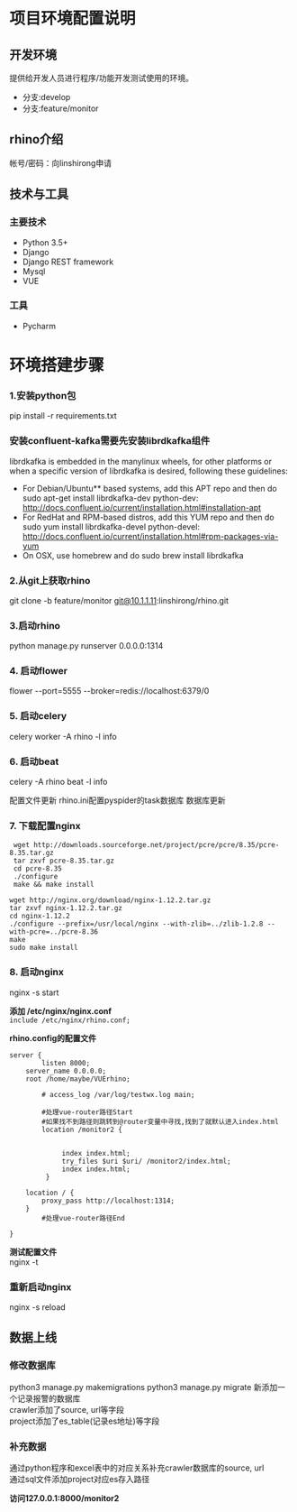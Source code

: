 
# 项目环境配置说明

## 开发环境

提供给开发人员进行程序/功能开发测试使用的环境。

* 分支:develop
* 分支:feature/monitor

## rhino介绍

帐号/密码：向linshirong申请

## 技术与工具

### 主要技术

* Python 3.5+
* Django
* Django REST framework
* Mysql
* VUE

### 工具

* Pycharm

# 环境搭建步骤
### 1.安装python包
pip install -r requirements.txt

### 安装confluent-kafka需要先安装librdkafka组件
librdkafka is embedded in the manylinux wheels, for other platforms or when a specific version of librdkafka is desired, following these guidelines:
* For Debian/Ubuntu** based systems, add this APT repo and then do sudo apt-get install librdkafka-dev python-dev: http://docs.confluent.io/current/installation.html#installation-apt
* For RedHat and RPM-based distros, add this YUM repo and then do sudo yum install librdkafka-devel python-devel: http://docs.confluent.io/current/installation.html#rpm-packages-via-yum
* On OSX, use homebrew and do sudo brew install librdkafka

### 2.从git上获取rhino
git clone -b feature/monitor git@10.1.1.11:linshirong/rhino.git

### 3.启动rhino
python manage.py runserver 0.0.0.0:1314

### 4. 启动flower
flower  --port=5555 --broker=redis://localhost:6379/0

### 5. 启动celery
celery worker -A rhino -l info

### 6. 启动beat
celery -A rhino beat -l info

配置文件更新
rhino.ini配置pyspider的task数据库
数据库更新

### 7. 下载配置nginx
```
 wget http://downloads.sourceforge.net/project/pcre/pcre/8.35/pcre-8.35.tar.gz
 tar zxvf pcre-8.35.tar.gz
 cd pcre-8.35
 ./configure
 make && make install
```
```
wget http://nginx.org/download/nginx-1.12.2.tar.gz
tar zxvf nginx-1.12.2.tar.gz
cd nginx-1.12.2
./configure --prefix=/usr/local/nginx --with-zlib=../zlib-1.2.8 --with-pcre=../pcre-8.36
make
sudo make install
```
### 8. 启动nginx
nginx -s start


__添加 /etc/nginx/nginx.conf__  
```include /etc/nginx/rhino.conf;```


__rhino.config的配置文件__
```
server {
        listen 8000;
	server_name 0.0.0.0;
	root /home/maybe/VUErhino;

        # access_log /var/log/testwx.log main;

        #处理vue-router路径Start
        #如果找不到路径则跳转到@router变量中寻找,找到了就默认进入index.html
        location /monitor2 {


             index index.html;
             try_files $uri $uri/ /monitor2/index.html;
             index index.html;
         }

	location / {
		proxy_pass http://localhost:1314;
	}
        #处理vue-router路径End

}
```

__测试配置文件__  
nginx -t

### 重新启动nginx
nginx -s  reload

## 数据上线
### 修改数据库
python3 manage.py makemigrations
python3 manage.py migrate
新添加一个记录报警的数据库  
crawler添加了source, url等字段  
project添加了es_table(记录es地址)等字段  

### 补充数据  
通过python程序和excel表中的对应关系补充crawler数据库的source, url  
通过sql文件添加project对应es存入路径




__访问127.0.0.1:8000/monitor2__

